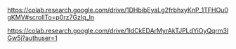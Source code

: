 

https://colab.research.google.com/drive/1DHbibEyaLg2frbhxyKnP_1TFHOu0gKMV#scrollTo=p0rz7GzIq_ln

https://colab.research.google.com/drive/1ldCkEDArMyrAkTJPLdYiOyQqrm3IGw5j?authuser=1






